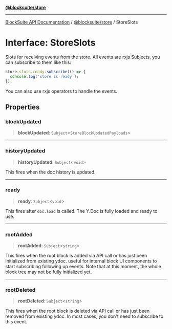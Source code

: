 [**@blocksuite/store**](../../../@blocksuite/store/README.md)

***

[BlockSuite API Documentation](../../../README.md) / [@blocksuite/store](../README.md) / StoreSlots

# Interface: StoreSlots

Slots for receiving events from the store.
All events are rxjs Subjects, you can subscribe to them like this:

```ts
store.slots.ready.subscribe(() => {
  console.log('store is ready');
});
```

You can also use rxjs operators to handle the events.

## Properties

### blockUpdated

> **blockUpdated**: `Subject`\<`StoreBlockUpdatedPayloads`\>

***

### historyUpdated

> **historyUpdated**: `Subject`\<`void`\>

This fires when the doc history is updated.

***

### ready

> **ready**: `Subject`\<`void`\>

This fires after `doc.load` is called.
The Y.Doc is fully loaded and ready to use.

***

### rootAdded

> **rootAdded**: `Subject`\<`string`\>

This fires when the root block is added via API call or has just been initialized from existing ydoc.
useful for internal block UI components to start subscribing following up events.
Note that at this moment, the whole block tree may not be fully initialized yet.

***

### rootDeleted

> **rootDeleted**: `Subject`\<`string`\>

This fires when the root block is deleted via API call or has just been removed from existing ydoc.
In most cases, you don't need to subscribe to this event.
